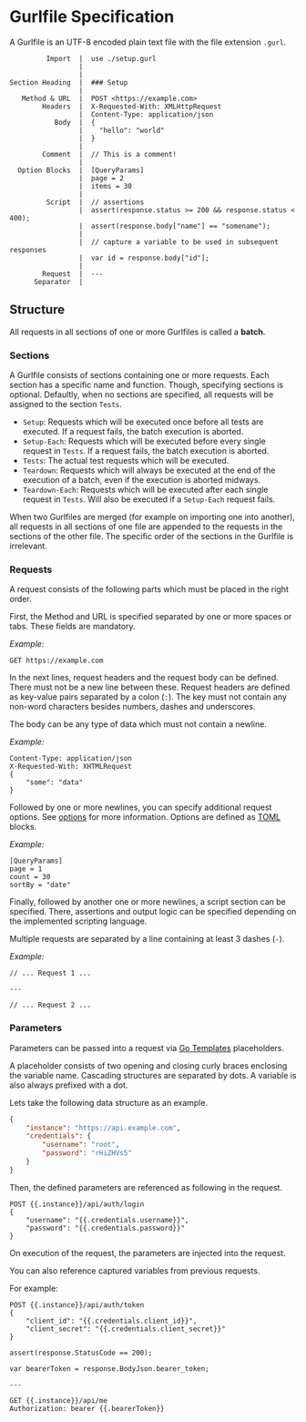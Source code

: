 # Gurlfile Specification

A Gurlfile is an UTF-8 encoded plain text file with the file extension `.gurl`.

```
         Import  |  use ./setup.gurl
                 |
                 |
Section Heading  |  ### Setup
                 |
   Method & URL  |  POST <https://example.com>
        Headers  |  X-Requested-With: XMLHttpRequest
                 |  Content-Type: application/json
           Body  |  {
                 |	  "hello": "world"
                 |  }
                 |  
        Comment  |  // This is a comment!
                 |
  Option Blocks  |  [QueryParams]
                 |  page = 2
                 |  items = 30
                 |
         Script  |  // assertions
                 |  assert(response.status >= 200 && response.status < 400);
                 |  assert(response.body["name"] == "somename");
                 |
                 |  // capture a variable to be used in subsequent responses
                 |  var id = response.body["id"];
                 |
        Request  |  ---
      Separator  |
```

## Structure

All requests in all sections of one or more Gurlfiles is called a **batch**.

### Sections

A Gurlfile consists of sections containing one or more requests. Each section has a specific name and function. Though, specifying sections is optional. Defaultly, when no sections are specified, all requests will be assigned to the section `Tests`.

- `Setup`: Requests which will be executed once before all tests are executed. If a request fails, the batch execution is aborted.
- `Setup-Each`: Requests which will be executed before every single request in `Tests`. If a request fails, the batch execution is aborted.
- `Tests`: The actual test requests which will be executed.
- `Teardown`: Requests which will always be executed at the end of the execution of a batch, even if the execution is aborted midways.
- `Teardown-Each`: Requests which will be executed after each single request in `Tests`. Will also be executed if a `Setup-Each` request fails.

When two Gurlfiles are merged (for example on importing one into another), all requests in all sections of one file are appended to the requests in the sections of the other file. The specific order of the sections in the Gurlfile is irrelevant.

### Requests

A request consists of the following parts which must be placed in the right order.

First, the Method and URL is specified separated by one or more spaces or tabs. These fields are mandatory.

*Example:*
```
GET https://example.com
```

In the next lines, request headers and the request body can be defined. There must not be a new line between these.
Request headers are defined as key-value pairs separated by a colon (`:`). The key must not contain any non-word characters
besides numbers, dashes and underscores.

The body can be any type of data which must not contain a newline.

*Example:*
```
Content-Type: application/json
X-Requested-With: XHTMLRequest
{
    "some": "data"
}
```

Followed by one or more newlines, you can specify additional request options. See [options](#options) for more information.
Options are defined as [TOML](https://toml.io/en/) blocks.

*Example:*
```
[QueryParams]
page = 1
count = 30
sortBy = "date"
```

Finally, followed by another one or more newlines, a script section can be specified.
There, assertions and output logic can be specified depending on the implemented scripting language.

Multiple requests are separated by a line containing at least 3 dashes (`-`).

*Example:*
```
// ... Request 1 ...

---

// ... Request 2 ...
```

### Parameters

Parameters can be passed into a request via [Go Templates](https://pkg.go.dev/text/template) placeholders.

A placeholder consists of two opening and closing curly braces enclosing the variable name. Cascading structures are separated by dots. A variable is also always prefixed with a dot.

Lets take the following data structure as an example.
```json
{
    "instance": "https://api.example.com",
    "credentials": {
        "username": "root",
        "password": "rHiZHVs5"
    }
}
```

Then, the defined parameters are referenced as following in the request.

```
POST {{.instance}}/api/auth/login
{
    "username": "{{.credentials.username}}",
    "password": "{{.credentials.password}}"
}
```

On execution of the request, the parameters are injected into the request.

You can also reference captured variables from previous requests.

For example:
```
POST {{.instance}}/api/auth/token
{
    "client_id": "{{.credentials.client_id}}",
    "client_secret": "{{.credentials.client_secret}}"
}

assert(response.StatusCode == 200);

var bearerToken = response.BodyJson.bearer_token;

---

GET {{.instance}}/api/me
Authorization: bearer {{.bearerToken}}
```